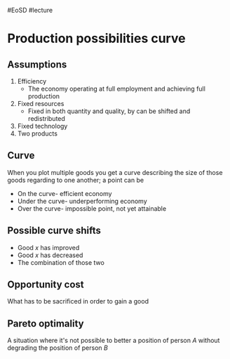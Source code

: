 #EoSD #lecture 

# Production possibilities curve
## Assumptions
1. Efficiency
	- The economy operating at full employment and achieving full production
2. Fixed resources
	- Fixed in both quantity and quality, by can be shifted and redistributed
3. Fixed technology
4. Two products

## Curve
When you plot multiple goods you get a curve describing the size of those goods regarding to one another; a point can be
- On the curve- efficient economy
- Under the curve- underperforming economy
- Over the curve- impossible point, not yet attainable

## Possible curve shifts
- Good *x* has improved
- Good *x* has decreased
- The combination of those two

## Opportunity cost
What has to be sacrificed in order to gain a good

## Pareto optimality
A situation where it's not possible to better a position of person *A* without degrading the position of person *B*